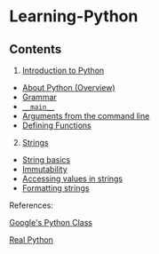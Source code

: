 # Learning-Python

## Contents
1) [Introduction to Python](https://github.com/edgarfinn/Learning-Python/blob/master/IntroductionToPython.md)
  - [About Python (Overview)](#)
  - [Grammar](#)
  - [`__main__`](#)
  - [Arguments from the command line](#)
  - [Defining Functions](#)
2) [Strings](https://github.com/edgarfinn/Learning-Python/blob/master/Strings.md)
  - [String basics](https://github.com/edgarfinn/Learning-Python/blob/master/Strings.md#strings-at-a-glance)
  - [Immutability](https://github.com/edgarfinn/Learning-Python/blob/master/Strings.md#immutabiity)
  - [Accessing values in strings](https://github.com/edgarfinn/Learning-Python/blob/master/#accessing-values-in-a-strings)
  - [Formatting strings](https://github.com/edgarfinn/Learning-Python/blob/master/#formatting-strings)

References:

[Google's Python Class](https://developers.google.com/edu/python)

[Real Python](https://realpython.com/)
